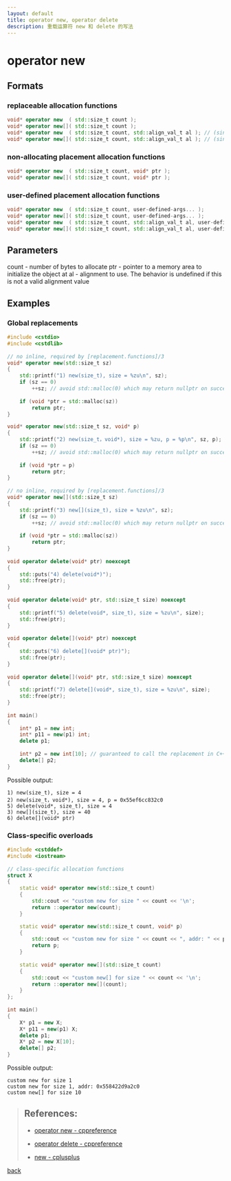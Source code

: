 ```yaml
---
layout: default
title: operator new, operator delete
description: 重载运算符 new 和 delete 的写法
---
```


# operator new

## Formats

### replaceable allocation functions

```c++
void* operator new  ( std::size_t count );
void* operator new[]( std::size_t count );
void* operator new  ( std::size_t count, std::align_val_t al ); // (since C++17)
void* operator new[]( std::size_t count, std::align_val_t al ); // (since C++17)
```

### non-allocating placement allocation functions

```c++
void* operator new  ( std::size_t count, void* ptr );
void* operator new[]( std::size_t count, void* ptr );
```

### user-defined placement allocation functions

```c++
void* operator new  ( std::size_t count, user-defined-args... );
void* operator new[]( std::size_t count, user-defined-args... );
void* operator new  ( std::size_t count, std::align_val_t al, user-defined-args... ); // (since C++17)
void* operator new[]( std::size_t count, std::align_val_t al, user-defined-args... ); // (since C++17)
```

## Parameters

count	-	number of bytes to allocate
ptr	    -	pointer to a memory area to initialize the object at
al	    -	alignment to use. The behavior is undefined if this is not a valid alignment value

## Examples

### Global replacements

```c++
#include <cstdio>
#include <cstdlib>
 
// no inline, required by [replacement.functions]/3
void* operator new(std::size_t sz)
{
    std::printf("1) new(size_t), size = %zu\n", sz);
    if (sz == 0)
        ++sz; // avoid std::malloc(0) which may return nullptr on success
 
    if (void *ptr = std::malloc(sz))
        return ptr;
}

void* operator new(std::size_t sz, void* p)
{
    std::printf("2) new(size_t，void*), size = %zu, p = %p\n", sz, p);
    if (sz == 0)
        ++sz; // avoid std::malloc(0) which may return nullptr on success
 
    if (void *ptr = p)
        return ptr;
}
 
// no inline, required by [replacement.functions]/3
void* operator new[](std::size_t sz)
{
    std::printf("3) new[](size_t), size = %zu\n", sz);
    if (sz == 0)
        ++sz; // avoid std::malloc(0) which may return nullptr on success
 
    if (void *ptr = std::malloc(sz))
        return ptr;
}
 
void operator delete(void* ptr) noexcept
{
    std::puts("4) delete(void*)");
    std::free(ptr);
}
 
void operator delete(void* ptr, std::size_t size) noexcept
{
    std::printf("5) delete(void*, size_t), size = %zu\n", size);
    std::free(ptr);
}
 
void operator delete[](void* ptr) noexcept
{
    std::puts("6) delete[](void* ptr)");
    std::free(ptr);
}
 
void operator delete[](void* ptr, std::size_t size) noexcept
{
    std::printf("7) delete[](void*, size_t), size = %zu\n", size);
    std::free(ptr);
}
 
int main()
{
    int* p1 = new int;
    int* p11 = new(p1) int;
    delete p1;
 
    int* p2 = new int[10]; // guaranteed to call the replacement in C++11
    delete[] p2;
}
```

Possible output:

```
1) new(size_t), size = 4
2) new(size_t，void*), size = 4, p = 0x55ef6cc832c0
5) delete(void*, size_t), size = 4
3) new[](size_t), size = 40
6) delete[](void* ptr)
```

### Class-specific overloads

```c++
#include <cstddef>
#include <iostream>
 
// class-specific allocation functions
struct X
{
    static void* operator new(std::size_t count)
    {
        std::cout << "custom new for size " << count << '\n';
        return ::operator new(count);
    }

    static void* operator new(std::size_t count, void* p)
    {
        std::cout << "custom new for size " << count << ", addr: " << p << '\n';
        return p;
    }
 
    static void* operator new[](std::size_t count)
    {
        std::cout << "custom new[] for size " << count << '\n';
        return ::operator new[](count);
    }
};
 
int main()
{
    X* p1 = new X;
    X* p11 = new(p1) X;
    delete p1;
    X* p2 = new X[10];
    delete[] p2;
}
```

Possible output:

```
custom new for size 1
custom new for size 1, addr: 0x558422d9a2c0
custom new[] for size 10
```

> ## References:
>
> * [operator new - cppreference](https://en.cppreference.com/w/cpp/memory/new/operator_new)
>
> * [operator delete - cppreference](https://en.cppreference.com/w/cpp/memory/new/operator_delete)
>
> * [new - cplusplus](https://legacy.cplusplus.com/reference/new/)
>

[back](./)